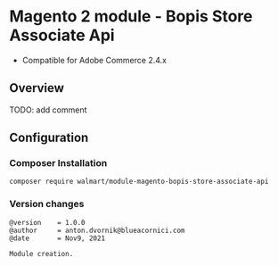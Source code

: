 # Magento 2 module - Bopis Store Associate Api

- Compatible for Adobe Commerce 2.4.x

## Overview

TODO: add comment 

## Configuration


### Composer Installation

``` 
composer require walmart/module-magento-bopis-store-associate-api
```

### Version changes
```
@version    = 1.0.0
@author     = anton.dvornik@blueacornici.com
@date       = Nov9, 2021

Module creation.
```
